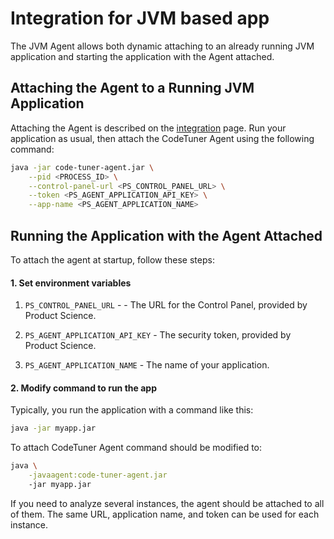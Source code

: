 # Integration for JVM based app

The JVM Agent allows both dynamic attaching to an already running JVM application and 
starting the application with the Agent attached.

## Attaching the Agent to a Running JVM Application

Attaching the Agent is described on the [integration](/cloudcost/integration/integration.md) page. 
Run your application as usual, then attach the CodeTuner Agent using the following command:

```bash
java -jar code-tuner-agent.jar \
    --pid <PROCESS_ID> \
    --control-panel-url <PS_CONTROL_PANEL_URL> \
    --token <PS_AGENT_APPLICATION_API_KEY> \
    --app-name <PS_AGENT_APPLICATION_NAME>
```

## Running the Application with the Agent Attached

To attach the agent at startup, follow these steps:

#### 1. Set environment variables

1. `PS_CONTROL_PANEL_URL` - - The URL for the Control Panel, provided by Product Science.

2. `PS_AGENT_APPLICATION_API_KEY` - The security token, provided by Product Science.

3. `PS_AGENT_APPLICATION_NAME` - The name of your application.

#### 2. Modify command to run the app

Typically, you run the application with a command like this:

```bash
java -jar myapp.jar
```

To attach CodeTuner Agent command should be modified to:
```bash
java \
    -javaagent:code-tuner-agent.jar
    -jar myapp.jar
```

If you need to analyze several instances, the agent should be attached to all of them. 
The same URL, application name, and token can be used for each instance.
